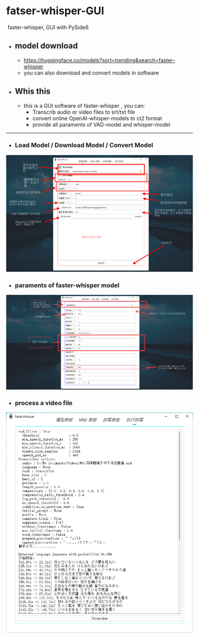 # fatser-whisper-GUI



​		faster-whisper, GUI with PySide6



-   ## model download

    -   https://huggingface.co/models?sort=trending&search=faster-whisper
    -   you can also download and convert models in software



-   ## Whis this

    -   this is a GUI software of faster-whisper , you can:
        -   Transcrib audio or video files to srt/txt file
        -   convert online OpenAI-whisper-models to ct2 format
        -   provide all paraments of VAD-model and whisper-model



------

-   ### Load Model / Download Model / Convert Model

![软件使用-模型参数](./README.assets/软件使用-模型参数.png)

-   ### paraments of faster-whisper model

![软件使用-转写参数](./README.assets/软件使用-转写参数.png)

-   ### process a video file

![转写执行效果](./README.assets/转写执行效果.png)
